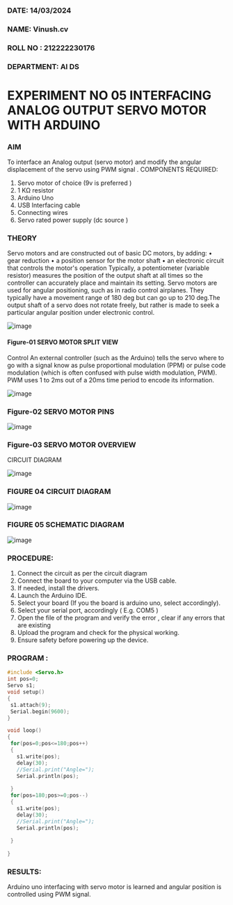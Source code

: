 ###  DATE: 14/03/2024

###  NAME: Vinush.cv
###  ROLL NO : 212222230176
###  DEPARTMENT: AI DS


# EXPERIMENT NO 05 INTERFACING ANALOG OUTPUT SERVO MOTOR WITH ARDUINO

### AIM
To interface an Analog output (servo motor) and modify the angular displacement of the servo using PWM signal .
COMPONENTS REQUIRED:
1.	Servo motor of choice (9v is preferred )
2.	1 KΩ resistor 
3.	Arduino Uno 
4.	USB Interfacing cable 
5.	Connecting wires 
6.	Servo rated power supply (dc source )


### THEORY
Servo motors and are constructed out of basic DC motors, by adding:
•	 gear reduction
•	 a position sensor for the motor shaft
•	 an electronic circuit that controls the motor's operation
Typically, a potentiometer (variable resistor) measures the position of the output shaft at all times so the controller can accurately place and maintain its setting.
Servo motors are used for angular positioning, such as in radio control airplanes.  They typically have a movement range of 180 deg but can go up to 210 deg.The output shaft of a servo does not rotate freely, but rather is made to seek a particular angular position under electronic control. 


![image](https://user-images.githubusercontent.com/36288975/163544439-1f477927-fcd4-42f0-9ce4-c863fdbf1210.png)



#### Figure-01 SERVO MOTOR SPLIT VIEW 
Control 
An external controller (such as the Arduino) tells the servo where to go with a signal know as pulse proportional modulation (PPM) or pulse code modulation (which is often confused with pulse width modulation, PWM). PWM uses 1 to 2ms out of a 20ms time period to encode its information.
 
 
 ![image](https://user-images.githubusercontent.com/36288975/163544482-3027136f-7135-4f3d-a23f-8dc2fe04194d.png)

### Figure-02 SERVO MOTOR PINS

 ![image](https://user-images.githubusercontent.com/36288975/163544513-ca497421-e6ba-4f91-871f-5cfba77f22a8.png)


### Figure-03 SERVO MOTOR OVERVIEW 

 


 





CIRCUIT DIAGRAM
 
 
 ![image](https://user-images.githubusercontent.com/36288975/163544618-6eb8a7b5-7f1a-428a-8d9f-fd899b145efb.png)

### FIGURE 04 CIRCUIT DIAGRAM

![image](https://github.com/vinushcv/EXPERIMENT-NO--05-INTERFACING-ANALOG-OUTPUT-SERVO-MOTOR-WITH-ARDUINO-/assets/113975318/b16fc7d6-d871-4cf3-b238-0979f6c5ad93)



### FIGURE 05 SCHEMATIC DIAGRAM

![image](https://github.com/vinushcv/EXPERIMENT-NO--05-INTERFACING-ANALOG-OUTPUT-SERVO-MOTOR-WITH-ARDUINO-/assets/113975318/0afa5d80-a3ae-4bd9-8445-9f757eb79130)


### PROCEDURE:
1.	Connect the circuit as per the circuit diagram 
2.	Connect the board to your computer via the USB cable.
3.	If needed, install the drivers.
4.	Launch the Arduino IDE.
5.	Select your board (If you the board is arduino uno, select accordingly).
6.	Select your serial port, accordingly ( E.g. COM5 )
7.	Open the file of the program  and verify the error , clear if any errors that are existing 
8.	Upload the program and check for the physical working. 
9.	Ensure safety before powering up the device.


### PROGRAM :
 ```c++
#include <Servo.h>
int pos=0;
Servo s1;
void setup()
{
  s1.attach(9);
  Serial.begin(9600);
}

void loop()
{
  for(pos=0;pos<=180;pos++)
  {
    s1.write(pos);
    delay(30);
    //Serial.print("Angle=");
    Serial.println(pos);
   
  }
  for(pos=180;pos>=0;pos--)
  {
    s1.write(pos);
    delay(30);
    //Serial.print("Angle=");
    Serial.println(pos);
  
  }
  
}

```








### RESULTS: 
Arduino uno interfacing with servo motor is learned and angular position is controlled using PWM signal.
